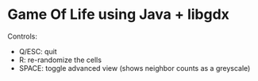 # Game Of Life using Java + libgdx

Controls:
- Q/ESC: quit
- R: re-randomize the cells
- SPACE: toggle advanced view (shows neighbor counts as a greyscale)